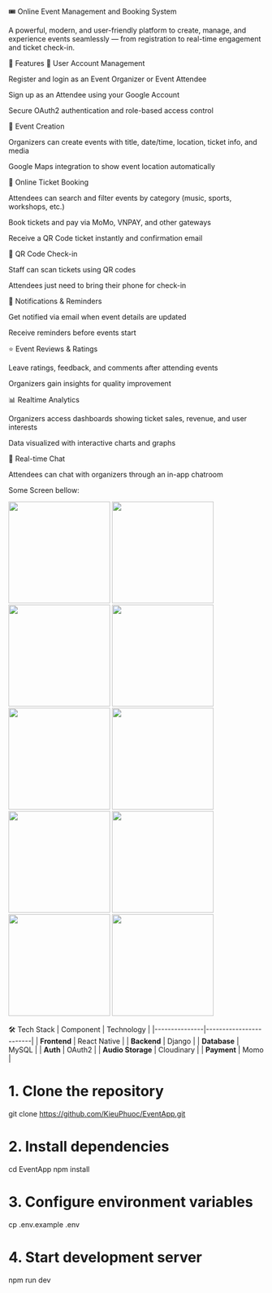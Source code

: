 🎟️ Online Event Management and Booking System

A powerful, modern, and user-friendly platform to create, manage, and experience events seamlessly — from registration to real-time engagement and ticket check-in.

🚀 Features
🔐 User Account Management

Register and login as an Event Organizer or Event Attendee

Sign up as an Attendee using your Google Account

Secure OAuth2 authentication and role-based access control

📅 Event Creation

Organizers can create events with title, date/time, location, ticket info, and media

Google Maps integration to show event location automatically

🎫 Online Ticket Booking

Attendees can search and filter events by category (music, sports, workshops, etc.)

Book tickets and pay via MoMo, VNPAY, and other gateways

Receive a QR Code ticket instantly and confirmation email

📲 QR Code Check-in

Staff can scan tickets using QR codes

Attendees just need to bring their phone for check-in

🔔 Notifications & Reminders

Get notified via email when event details are updated

Receive reminders before events start

⭐ Event Reviews & Ratings

Leave ratings, feedback, and comments after attending events

Organizers gain insights for quality improvement

📊 Realtime Analytics

Organizers access dashboards showing ticket sales, revenue, and user interests

Data visualized with interactive charts and graphs

💬 Real-time Chat

Attendees can chat with organizers through an in-app chatroom

Some Screen bellow: 

<img src="https://github.com/user-attachments/assets/f633854d-e455-4755-9db8-dfe09fd6d8ba" width="200" />
<img src="https://github.com/user-attachments/assets/e6bd1cbf-6ed6-4ca4-b8bd-068a39a41e8d" width="200" />
<img src="https://github.com/user-attachments/assets/dbfad6a3-dc20-4368-981a-eaac23f546d3" width="200" />
<img src="https://github.com/user-attachments/assets/1e934de4-ce23-491c-adc9-4668497a5dd9" width="200" />
<img src="https://github.com/user-attachments/assets/560c9c71-6e21-40d0-9990-93db76153016" width="200" />
<img src="https://github.com/user-attachments/assets/3c0638f7-a3f2-41d9-9578-90322f0c3f68" width="200" />
<img src="https://github.com/user-attachments/assets/075a90ab-76e9-456a-a9ef-33c5e00cdeb5" width="200" />
<img src="https://github.com/user-attachments/assets/bba27776-88ae-41ea-a94c-3930f9a999f1" width="200" />
<img src="https://github.com/user-attachments/assets/045cce7a-fdff-4878-b821-33fea4c52d9a" width="200" />
<img src="https://github.com/user-attachments/assets/8e57c705-27e3-4800-ba4b-5a64ca59bbed" width="200" />

🛠️ Tech Stack
| Component     | Technology            |
|---------------|------------------------|
| **Frontend**  | React Native           |
| **Backend**   | Django    |
| **Database**  | MySQL     |
| **Auth**      | OAuth2                    |
| **Audio Storage** | Cloudinary              |
| **Payment** | Momo |

# 1. Clone the repository
git clone https://github.com/KieuPhuoc/EventApp.git

# 2. Install dependencies
cd EventApp
npm install

# 3. Configure environment variables
cp .env.example .env

# 4. Start development server
npm run dev
